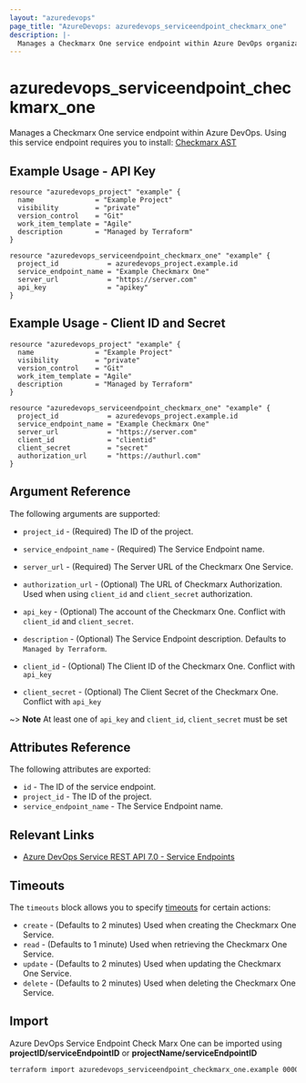 ```yaml
---
layout: "azuredevops"
page_title: "AzureDevops: azuredevops_serviceendpoint_checkmarx_one"
description: |-
  Manages a Checkmarx One service endpoint within Azure DevOps organization.
---
```


# azuredevops_serviceendpoint_checkmarx_one

Manages a Checkmarx One service endpoint within Azure DevOps. Using this service endpoint requires you to install: [Checkmarx AST](https://marketplace.visualstudio.com/items?itemName=checkmarx.checkmarx-ast-azure-plugin)

## Example Usage - API Key

```hcl
resource "azuredevops_project" "example" {
  name               = "Example Project"
  visibility         = "private"
  version_control    = "Git"
  work_item_template = "Agile"
  description        = "Managed by Terraform"
}

resource "azuredevops_serviceendpoint_checkmarx_one" "example" {
  project_id            = azuredevops_project.example.id
  service_endpoint_name = "Example Checkmarx One"
  server_url            = "https://server.com"
  api_key               = "apikey"
}
```

## Example Usage - Client ID and Secret

```hcl
resource "azuredevops_project" "example" {
  name               = "Example Project"
  visibility         = "private"
  version_control    = "Git"
  work_item_template = "Agile"
  description        = "Managed by Terraform"
}

resource "azuredevops_serviceendpoint_checkmarx_one" "example" {
  project_id            = azuredevops_project.example.id
  service_endpoint_name = "Example Checkmarx One"
  server_url            = "https://server.com"
  client_id             = "clientid"
  client_secret         = "secret"
  authorization_url     = "https://authurl.com"
}
```

## Argument Reference

The following arguments are supported:

* `project_id` - (Required) The ID of the project.

* `service_endpoint_name` - (Required) The Service Endpoint name.

* `server_url` - (Required) The Server URL of the Checkmarx One Service.

* `authorization_url` - (Optional) The URL of Checkmarx Authorization. Used when using `client_id` and `client_secret` authorization.

* `api_key` - (Optional) The account of the Checkmarx One. Conflict with `client_id` and `client_secret`.

* `description` - (Optional) The Service Endpoint description. Defaults to `Managed by Terraform`.

* `client_id` - (Optional) The Client ID of the Checkmarx One. Conflict with `api_key`

* `client_secret` - (Optional) The Client Secret of the Checkmarx One. Conflict with `api_key`

~> **Note** At least one of `api_key` and `client_id`, `client_secret` must be set

## Attributes Reference

The following attributes are exported:

* `id` - The ID of the service endpoint.
* `project_id` - The ID of the project.
* `service_endpoint_name` - The Service Endpoint name.

## Relevant Links

- [Azure DevOps Service REST API 7.0 - Service Endpoints](https://docs.microsoft.com/en-us/rest/api/azure/devops/serviceendpoint/endpoints?view=azure-devops-rest-7.0)

## Timeouts

The `timeouts` block allows you to specify [timeouts](https://developer.hashicorp.com/terraform/language/resources/syntax#operation-timeouts) for certain actions:

* `create` - (Defaults to 2 minutes) Used when creating the Checkmarx One Service.
* `read` - (Defaults to 1 minute) Used when retrieving the Checkmarx One Service.
* `update` - (Defaults to 2 minutes) Used when updating the Checkmarx One Service.
* `delete` - (Defaults to 2 minutes) Used when deleting the Checkmarx One Service.

## Import

Azure DevOps Service Endpoint Check Marx One can be imported using **projectID/serviceEndpointID** or **projectName/serviceEndpointID**

```sh
terraform import azuredevops_serviceendpoint_checkmarx_one.example 00000000-0000-0000-0000-000000000000/00000000-0000-0000-0000-000000000000
```
